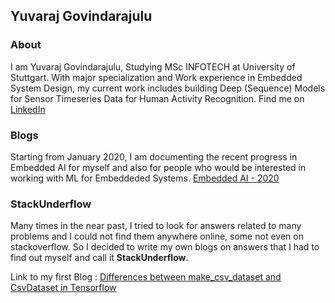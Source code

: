 ## Yuvaraj Govindarajulu

### About
I am Yuvaraj Govindarajulu, Studying MSc INFOTECH at University of Stuttgart.
With major specialization and Work experience in Embedded System Design, my current work includes building Deep (Sequence) Models for Sensor Timeseries Data for Human Activity Recognition.
Find me on [LinkedIn](https://de.linkedin.com/in/yuvaraj-govindarajulu)

### Blogs
Starting from January 2020, I am documenting the recent progress in Embedded AI for myself and also for people who would be interested in working with ML for Embeddeded Systems. 
[Embedded AI - 2020](blogs/EAI_Journey.md)

### StackUnderflow
Many times in the near past, I tried to look for answers related to many problems and I could not find them anywhere online, some not even on stackoverflow. So I decided to write my own blogs on answers that I had to find out myself and call it __StackUnderflow__.

Link to my first Blog :
[Differences between make_csv_dataset and CsvDataset in Tensorflow](docs/csvDataset.md)

